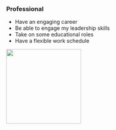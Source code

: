 <h3>Professional</h3>

<ul>
<li>Have an engaging career</li>
<li>Be able to engage my leadership skills</li>
<li>Take on some educational roles</li>
<li>Have a flexible work schedule</li>
</ul>

<img src="https://miro.medium.com/v2/resize:fit:1400/1*3V7zGMsZ3aLW-6Kys36rag.jpeg" height="200px">